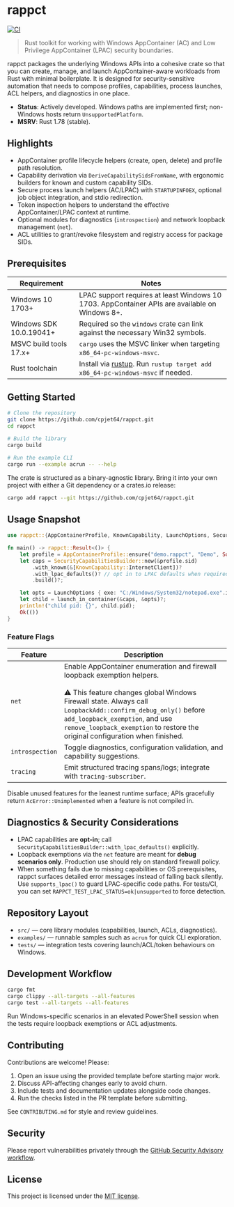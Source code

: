 # rappct

[![CI](https://github.com/cpjet64/rappct/actions/workflows/ci.yml/badge.svg)](https://github.com/cpjet64/rappct/actions/workflows/ci.yml)

> Rust toolkit for working with Windows AppContainer (AC) and Low Privilege AppContainer (LPAC) security boundaries.

rappct packages the underlying Windows APIs into a cohesive crate so that you can create, manage, and launch
AppContainer-aware workloads from Rust with minimal boilerplate. It is designed for security-sensitive automation
that needs to compose profiles, capabilities, process launches, ACL helpers, and diagnostics in one place.

- **Status**: Actively developed. Windows paths are implemented first; non-Windows hosts return `UnsupportedPlatform`.
- **MSRV**: Rust 1.78 (stable).

## Highlights

- AppContainer profile lifecycle helpers (create, open, delete) and profile path resolution.
- Capability derivation via `DeriveCapabilitySidsFromName`, with ergonomic builders for known and custom capability SIDs.
- Secure process launch helpers (AC/LPAC) with `STARTUPINFOEX`, optional job object integration, and stdio redirection.
- Token inspection helpers to understand the effective AppContainer/LPAC context at runtime.
- Optional modules for diagnostics (`introspection`) and network loopback management (`net`).
- ACL utilities to grant/revoke filesystem and registry access for package SIDs.

## Prerequisites

| Requirement | Notes |
|-------------|-------|
| Windows 10 1703+ | LPAC support requires at least Windows 10 1703. AppContainer APIs are available on Windows 8+. |
| Windows SDK 10.0.19041+ | Required so the `windows` crate can link against the necessary Win32 symbols. |
| MSVC build tools 17.x+ | `cargo` uses the MSVC linker when targeting `x86_64-pc-windows-msvc`. |
| Rust toolchain | Install via [rustup](https://rustup.rs). Run `rustup target add x86_64-pc-windows-msvc` if needed. |

## Getting Started

```bash
# Clone the repository
git clone https://github.com/cpjet64/rappct.git
cd rappct

# Build the library
cargo build

# Run the example CLI
cargo run --example acrun -- --help
```

The crate is structured as a binary-agnostic library. Bring it into your own project with either a Git dependency or a
crates.io release:

```bash
cargo add rappct --git https://github.com/cpjet64/rappct.git
```

## Usage Snapshot

```rust
use rappct::{AppContainerProfile, KnownCapability, LaunchOptions, SecurityCapabilitiesBuilder, launch_in_container};

fn main() -> rappct::Result<()> {
    let profile = AppContainerProfile::ensure("demo.rappct", "Demo", Some("rappct example"))?;
    let caps = SecurityCapabilitiesBuilder::new(&profile.sid)
        .with_known(&[KnownCapability::InternetClient])?
        .with_lpac_defaults()? // opt in to LPAC defaults when required
        .build()?;

    let opts = LaunchOptions { exe: "C:/Windows/System32/notepad.exe".into(), ..Default::default() };
    let child = launch_in_container(&caps, &opts)?;
    println!("child pid: {}", child.pid);
    Ok(())
}
```

### Feature Flags

| Feature | Description |
|---------|-------------|
| `net` | Enable AppContainer enumeration and firewall loopback exemption helpers.<br><br>⚠️ This feature changes global Windows Firewall state. Always call `LoopbackAdd::confirm_debug_only()` before `add_loopback_exemption`, and use `remove_loopback_exemption` to restore the original configuration when finished. |
| `introspection` | Toggle diagnostics, configuration validation, and capability suggestions. |
| `tracing` | Emit structured tracing spans/logs; integrate with `tracing-subscriber`. |

Disable unused features for the leanest runtime surface; APIs gracefully return `AcError::Unimplemented` when a
feature is not compiled in.

## Diagnostics & Security Considerations

- LPAC capabilities are **opt-in**; call `SecurityCapabilitiesBuilder::with_lpac_defaults()` explicitly.
- Loopback exemptions via the `net` feature are meant for **debug scenarios only**. Production use should rely on
  standard firewall policy.
- When something fails due to missing capabilities or OS prerequisites, rappct surfaces detailed error messages instead
  of falling back silently. Use `supports_lpac()` to guard LPAC-specific code paths.
  For tests/CI, you can set `RAPPCT_TEST_LPAC_STATUS=ok|unsupported` to force detection.

## Repository Layout

- `src/` &mdash; core library modules (capabilities, launch, ACLs, diagnostics).
- `examples/` &mdash; runnable samples such as `acrun` for quick CLI exploration.
- `tests/` &mdash; integration tests covering launch/ACL/token behaviours on Windows.

## Development Workflow

```bash
cargo fmt
cargo clippy --all-targets --all-features
cargo test --all-targets --all-features
```

Run Windows-specific scenarios in an elevated PowerShell session when the tests require loopback exemptions or ACL
adjustments.

## Contributing

Contributions are welcome! Please:

1. Open an issue using the provided template before starting major work.
2. Discuss API-affecting changes early to avoid churn.
3. Include tests and documentation updates alongside code changes.
4. Run the checks listed in the PR template before submitting.

See `CONTRIBUTING.md` for style and review guidelines.

## Security

Please report vulnerabilities privately through the [GitHub Security Advisory workflow](https://github.com/cpjet64/rappct/security/policy).

## License

This project is licensed under the [MIT license](LICENSE).

